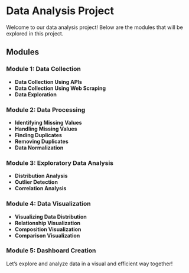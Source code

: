 # Data Analysis Project

Welcome to our data analysis project! Below are the modules that will be explored in this project.

## Modules

### Module 1: Data Collection
- **Data Collection Using APIs**
- **Data Collection Using Web Scraping**
- **Data Exploration**

### Module 2: Data Processing
- **Identifying Missing Values**
- **Handling Missing Values**
- **Finding Duplicates**
- **Removing Duplicates**
- **Data Normalization**

### Module 3: Exploratory Data Analysis
- **Distribution Analysis**
- **Outlier Detection**
- **Correlation Analysis**

### Module 4: Data Visualization
- **Visualizing Data Distribution**
- **Relationship Visualization**
- **Composition Visualization**
- **Comparison Visualization**

### Module 5: Dashboard Creation

Let’s explore and analyze data in a visual and efficient way together!
